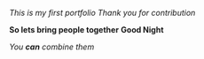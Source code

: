 *This is my first portfolio*
_Thank you for contribution_

**So lets bring people together**
__Good Night__

_You **can** combine them_
